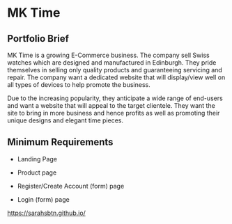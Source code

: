 # MK Time
## Portfolio Brief 
MK Time is a growing E-Commerce business. The company sell Swiss watches which are designed and manufactured in Edinburgh. They pride themselves in selling only quality products and guaranteeing servicing and repair. The company want a dedicated website that will display/view well on all types of devices to help promote the business.

Due to the increasing popularity, they anticipate a wide range of end-users and want a website that will appeal to the target clientele. They want the site to bring in more business and hence profits as well as promoting their unique designs and elegant time pieces.

## Minimum Requirements 
- Landing Page

- Product page

- Register/Create Account (form) page

- Login (form) page

https://sarahsbtn.github.io/
